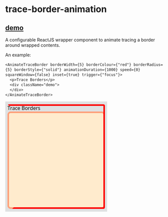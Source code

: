 # trace-border-animation

## [demo](https://seegg.github.io/trace-border-animation/demo/)
A configurable ReactJS wrapper component to animate tracing a border around wrapped contents.

An example:
```
<AnimateTraceBorder borderWidth={5} borderColour={"red"} borderRadius={5} borderStyle={"solid"} animationDuration={1000} speed={0} squareWindow={false} inset={true} trigger={"focus"}>
  <p>Trace Borders</p>
  <div className="demo">
  </div>
</AnimateTraceBorder>
```

![Trace border](demo/images/img1.png?raw=true)
